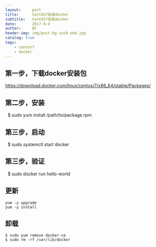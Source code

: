 ```yaml
---
layout:     post
title:      CentOS7安装docker
subtitle:   CentOS7安装docker
date:       2017-9-4
author:     BY
header-img: img/post-bg-ios9-web.jpg
catalog: true
tags:
    - centos7
    - docker
---
```




## 第一步，下载docker安装包

https://download.docker.com/linux/centos/7/x86_64/stable/Packages/

## 第二步，安装

    $ sudo yum install /path/to/package.rpm
    
## 第三步，启动

    $ sudo systemctl start docker
    
## 第三步，验证

    $ sudo docker run hello-world
    
## 更新

    yum -y upgrade
    yum -y install

## 卸载

    $ sudo yum remove docker-ce
    $ sudo rm -rf /var/lib/docker

